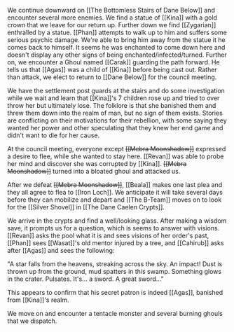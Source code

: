 We continue downward on [[The Bottomless Stairs of Dane Below]] and encounter several more enemies. We find a statue of [[Kina]] with a gold crown that we leave for our return up. Further down we find [[Zygarian]] enthralled by a statue. [[Phan]] attempts to walk up to him and suffers some serious psychic damage. We're able to bring him away from the statue it he comes back to himself. It seems he was enchanted to come down here and doesn't display any other signs of being enchanted/infected/turned. Further on, we encounter a Ghoul named [[Carak]] guarding the path forward. He tells us that [[Agas]] was a child of [[Kina]] before being cast out. Rather than attack, we elect to return to [[Dane Below]] for the council meeting.

We have the settlement post guards at the stairs and do some investigation while we wait and learn that [[Kina]]'s 7 children rose up and tried to over throw her but ultimately lose. The folklore is that she banished them and threw them down into the realm of man, but no sign of them exists. Stories are conflicting on their motivations for their rebellion, with some saying they wanted her power and other speculating that they knew her end game and didn't want to die for her cause.

At the council meeting, everyone except ~~[[Mebra Moonshadow]]~~ expressed a desire to flee, while she wanted to stay here. [[Revan]] was able to probe her mind and discover she was corrupted by [[Kina]]. ~~[[Mebra Moonshadow]]~~ turned into a bloated ghoul and attacked us.

After we defeat ~~[[Mebra Moonshadow]]~~, [[Beala]] makes one last plea and they all agree to flea to [[Iron Loch]]. We anticipate it will take several days before they can mobilize and depart and  [[The B-Team]] moves on to look for the [[Silver Shovel]] in [[The Dane Caelen Crypts]].

We arrive in the crypts and find a well/looking glass. After making a wisdom save, it prompts us for a question, which is seems to answer with visions. [[Revan]] asks the pool what it is and sees visions of her order's past, [[Phan]] sees [[Wasat]]'s old mentor injured by a tree, and [[Cahirub]] asks after [[Agas]] and sees the following:

"A star falls from the heavens, streaking across the sky. An impact! Dust is thrown up from the ground, mud spatters in this swamp. Something glows in the crater. Pulsates. It's... a sword. A great sword..."

This appears to confirm that his secret patron is indeed [[Agas]], banished from [[Kina]]'s realm.

We move on and encounter a tentacle monster and several burning ghouls that we dispatch.